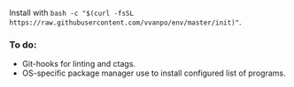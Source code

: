 Install with `bash -c "$(curl -fsSL https://raw.githubusercontent.com/vvanpo/env/master/init)"`.

### To do:
- Git-hooks for linting and ctags.
- OS-specific package manager use to install configured list of programs.
